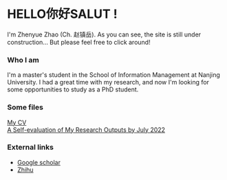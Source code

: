 # HELLO你好SALUT !
I'm Zhenyue Zhao (Ch. 赵镇岳). As you can see, the site is still under construction...
But please feel free to click around!

### Who I am

I'm a master's student in the School of Information Management at Nanjing University. I had a great time with my research, and now I'm looking for some opportunities to study as a PhD student. 

### Some files

[My CV](/assets/CV_Zhao.pdf) \
[A Self-evaluation of My Research Outputs by July 2022](/assets/evl.pdf)

### External links

- [Google scholar](https://scholar.google.com/citations?user=9jOy3v4AAAAJ&hl=en)
- [Zhihu](https://www.zhihu.com/people/zhao-zhen-yue-37)
